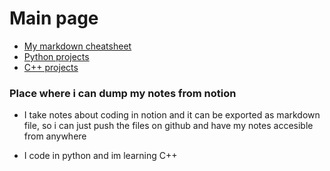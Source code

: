 # Main page

- [My markdown cheatsheet](/md/home)
- [Python projects](/python/home)
- [C++ projects](/cplusplus/home)


### Place where i can dump my notes from notion

- I take notes about coding in notion and it can be exported as markdown file, so i can just push the files on github and have my notes accesible from anywhere

- I code in python and im learning C++



